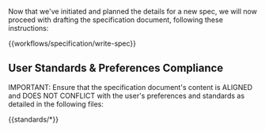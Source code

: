 Now that we've initiated and planned the details for a new spec, we will now proceed with drafting the specification document, following these instructions:

{{workflows/specification/write-spec}}

## User Standards & Preferences Compliance

IMPORTANT: Ensure that the specification document's content is ALIGNED and DOES NOT CONFLICT with the user's preferences and standards as detailed in the following files:

{{standards/*}}
